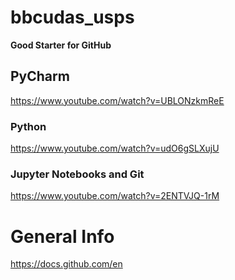 # bbcudas_usps

**Good Starter for GitHub**

## PyCharm

https://www.youtube.com/watch?v=UBLONzkmReE

### Python

https://www.youtube.com/watch?v=udO6gSLXujU

### Jupyter Notebooks and Git 

https://www.youtube.com/watch?v=2ENTVJQ-1rM

# General Info

https://docs.github.com/en
